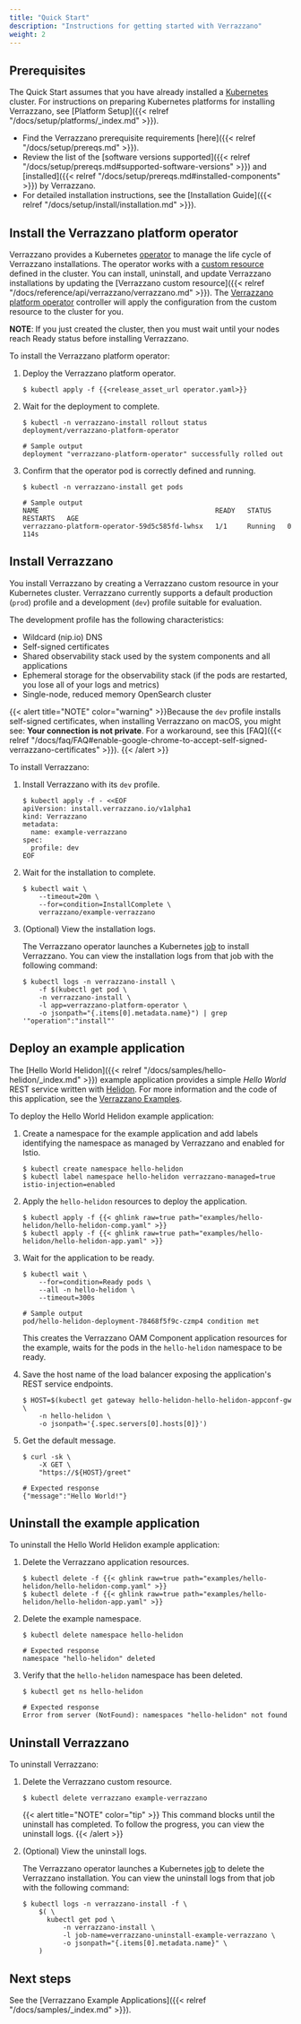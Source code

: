 ```yaml
---
title: "Quick Start"
description: "Instructions for getting started with Verrazzano"
weight: 2
---
```



## Prerequisites

The Quick Start assumes that you have already installed a
[Kubernetes](https://kubernetes.io/) cluster. For instructions on preparing Kubernetes
platforms for installing Verrazzano, see [Platform Setup]({{< relref "/docs/setup/platforms/_index.md" >}}).

- Find the Verrazzano prerequisite requirements [here]({{< relref "/docs/setup/prereqs.md" >}}).
- Review the list of the [software versions supported]({{< relref "/docs/setup/prereqs.md#supported-software-versions" >}}) and [installed]({{< relref "/docs/setup/prereqs.md#installed-components" >}}) by Verrazzano.
- For detailed installation instructions, see the [Installation Guide]({{< relref "/docs/setup/install/installation.md" >}}).


## Install the Verrazzano platform operator

Verrazzano provides a Kubernetes [operator](https://kubernetes.io/docs/concepts/extend-kubernetes/operator/)
to manage the life cycle of Verrazzano installations.  The operator works with a
[custom resource](https://kubernetes.io/docs/concepts/extend-kubernetes/api-extension/custom-resources/) defined in the cluster.
You can install, uninstall, and update Verrazzano installations by updating the
[Verrazzano custom resource]({{< relref "/docs/reference/api/verrazzano/verrazzano.md" >}}).
The [Verrazzano platform operator](https://github.com/verrazzano/verrazzano) controller will apply the configuration from the custom resource to the cluster for you.

**NOTE**: If you just created the cluster, then you must wait until your nodes reach Ready status before installing Verrazzano.

To install the Verrazzano platform operator:

1. Deploy the Verrazzano platform operator.
    ```
    $ kubectl apply -f {{<release_asset_url operator.yaml>}}
    ```

1. Wait for the deployment to complete.

    ```
    $ kubectl -n verrazzano-install rollout status deployment/verrazzano-platform-operator

    # Sample output
    deployment "verrazzano-platform-operator" successfully rolled out
    ```

1. Confirm that the operator pod is correctly defined and running.

    ```
    $ kubectl -n verrazzano-install get pods

    # Sample output
    NAME                                            READY   STATUS    RESTARTS   AGE
    verrazzano-platform-operator-59d5c585fd-lwhsx   1/1     Running   0          114s
    ```

## Install Verrazzano


You install Verrazzano by creating a Verrazzano custom resource in
your Kubernetes cluster.  Verrazzano currently supports a default production (`prod`)
profile and a development (`dev`) profile suitable for evaluation.  

The development profile has the following characteristics:
* Wildcard (nip.io) DNS
* Self-signed certificates
* Shared observability stack used by the system components and all applications
* Ephemeral storage for the observability stack (if the pods are restarted, you lose all of your logs and metrics)
* Single-node, reduced memory OpenSearch cluster

{{< alert title="NOTE" color="warning" >}}Because the `dev` profile installs self-signed certificates, when installing Verrazzano on macOS, you might see: **Your connection is not private**. For a workaround, see this [FAQ]({{< relref "/docs/faq/FAQ#enable-google-chrome-to-accept-self-signed-verrazzano-certificates" >}}).
{{< /alert >}}

To install Verrazzano:

1. Install Verrazzano with its `dev` profile.

    ```
    $ kubectl apply -f - <<EOF
    apiVersion: install.verrazzano.io/v1alpha1
    kind: Verrazzano
    metadata:
      name: example-verrazzano
    spec:
      profile: dev
    EOF
    ```

1. Wait for the installation to complete.
    ```
    $ kubectl wait \
        --timeout=20m \
        --for=condition=InstallComplete \
        verrazzano/example-verrazzano
    ```

1. (Optional) View the installation logs.

    The Verrazzano operator launches a Kubernetes [job](https://kubernetes.io/docs/concepts/workloads/controllers/job/) to install Verrazzano.  You can view the installation logs from that job with the following command:

    ```
    $ kubectl logs -n verrazzano-install \
        -f $(kubectl get pod \
        -n verrazzano-install \
        -l app=verrazzano-platform-operator \
        -o jsonpath="{.items[0].metadata.name}") | grep '"operation":"install"'
    ```

## Deploy an example application

The [Hello World Helidon]({{< relref "/docs/samples/hello-helidon/_index.md" >}})
example application provides a simple *Hello World* REST service written with [Helidon](https://helidon.io).
For more information and the code of this application, see the [Verrazzano Examples](https://github.com/verrazzano/examples).

To deploy the Hello World Helidon example application:



1. Create a namespace for the example application and add labels identifying the namespace as managed by Verrazzano and
enabled for Istio.

   ```
   $ kubectl create namespace hello-helidon
   $ kubectl label namespace hello-helidon verrazzano-managed=true istio-injection=enabled
   ```

1. Apply the `hello-helidon` resources to deploy the application.

   ```
   $ kubectl apply -f {{< ghlink raw=true path="examples/hello-helidon/hello-helidon-comp.yaml" >}}
   $ kubectl apply -f {{< ghlink raw=true path="examples/hello-helidon/hello-helidon-app.yaml" >}}
   ```

1. Wait for the application to be ready.

   ```
   $ kubectl wait \
       --for=condition=Ready pods \
       --all -n hello-helidon \
       --timeout=300s

   # Sample output
   pod/hello-helidon-deployment-78468f5f9c-czmp4 condition met
   ```
   This creates the Verrazzano OAM Component application resources for the example, waits for the pods in the `hello-helidon`
   namespace to be ready.

1.  Save the host name of the load balancer exposing the application's REST service endpoints.
    ```
    $ HOST=$(kubectl get gateway hello-helidon-hello-helidon-appconf-gw \
        -n hello-helidon \
        -o jsonpath='{.spec.servers[0].hosts[0]}')
    ```

1.  Get the default message.
    ```
    $ curl -sk \
        -X GET \
        "https://${HOST}/greet"

    # Expected response
    {"message":"Hello World!"}
    ```


## Uninstall the example application

To uninstall the Hello World Helidon example application:

1. Delete the Verrazzano application resources.

   ```
   $ kubectl delete -f {{< ghlink raw=true path="examples/hello-helidon/hello-helidon-comp.yaml" >}}
   $ kubectl delete -f {{< ghlink raw=true path="examples/hello-helidon/hello-helidon-app.yaml" >}}
    ```

1. Delete the example namespace.

   ```
   $ kubectl delete namespace hello-helidon

   # Expected response
   namespace "hello-helidon" deleted
    ```

1. Verify that the `hello-helidon` namespace has been deleted.

   ```
   $ kubectl get ns hello-helidon

   # Expected response
   Error from server (NotFound): namespaces "hello-helidon" not found
   ```

## Uninstall Verrazzano

To uninstall Verrazzano:

1. Delete the Verrazzano custom resource.

    ```
    $ kubectl delete verrazzano example-verrazzano
    ```

   {{< alert title="NOTE" color="tip" >}}
   This command blocks until the uninstall has completed.  To follow the progress,
   you can view the uninstall logs.
   {{< /alert >}}

1. (Optional) View the uninstall logs.

    The Verrazzano operator launches a Kubernetes [job](https://kubernetes.io/docs/concepts/workloads/controllers/job/) to delete the Verrazzano installation.  You can view the uninstall logs from that job with the following command:

    ```
    $ kubectl logs -n verrazzano-install -f \
        $( \
          kubectl get pod \
              -n verrazzano-install \
              -l job-name=verrazzano-uninstall-example-verrazzano \
              -o jsonpath="{.items[0].metadata.name}" \
        )
    ```
## Next steps

See the [Verrazzano Example Applications]({{< relref "/docs/samples/_index.md" >}}).
